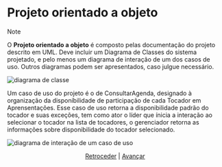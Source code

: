 # Projeto orientado a objeto

>[!NOTE] 
> O **Projeto orientado a objeto** é composto pelas documentação do
projeto descrito em UML. Deve incluir um Diagrama de Classes do sistema
projetado, e pelo menos um diagrama de interação de um dos casos de uso. Outros
diagramas podem ser apresentados, caso julgue necessário.

![diagrama de classe](https://github.com/LarahFRB/PRG22107/blob/main/figures/ClassDiagram-project.png)

Um caso de uso do projeto é o de ConsultarAgenda, designado à organização da disponíbilidade de participação de cada Tocador em Aprensentações.
Esse caso de uso retorna a disponibilidade padrão do tocador e suas exceções, tem como ator o líder que ínicia a interação ao selecionar o tocador na lista de tocadores, o gerenciador retorna as informações sobre disponibilidade do tocador selecionado. 

![diagrama de interação de um caso de uso](https://github.com/LarahFRB/PRG22107/blob/main/figures/ConsultarAgenda.png)



<div align="center">

[Retroceder](analise.md) | [Avançar](implementacao.md)

</div>
